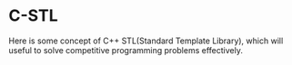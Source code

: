 # C-STL
Here is some concept of C++ STL(Standard Template Library), which will useful to solve competitive programming problems effectively.
